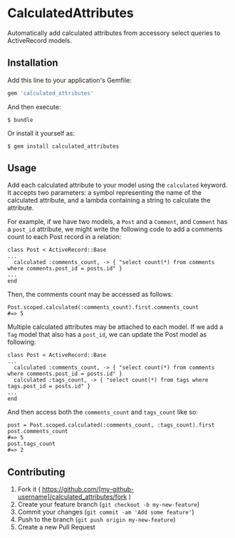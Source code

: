 # CalculatedAttributes

Automatically add calculated attributes from accessory select queries to ActiveRecord models.

## Installation

Add this line to your application's Gemfile:

```ruby
gem 'calculated_attributes'
```

And then execute:

    $ bundle

Or install it yourself as:

    $ gem install calculated_attributes

## Usage

Add each calculated attribute to your model using the `calculated` keyword. It accepts two parameters: a symbol representing the name of the calculated attribute, and a lambda containing a string to calculate the attribute.

For example, if we have two models, a `Post` and a `Comment`, and `Comment` has a `post_id` attribute, we might write the following code to add a comments count to each Post record in a relation:

    class Post < ActiveRecord::Base
    ...
      calculated :comments_count, -> { "select count(*) from comments where comments.post_id = posts.id" }
    ...
    end
    
Then, the comments count may be accessed as follows:

    Post.scoped.calculated(:comments_count).first.comments_count
    #=> 5
    
Multiple calculated attributes may be attached to each model. If we add a `Tag` model that also has a `post_id`, we can update the Post model as following:

    class Post < ActiveRecord::Base
    ...
      calculated :comments_count, -> { "select count(*) from comments where comments.post_id = posts.id" }
      calculated :tags_count, -> { "select count(*) from tags where tags.post_id = posts.id" }
    ...
    end
    
And then access both the `comments_count` and `tags_count` like so:

    post = Post.scoped.calculated(:comments_count, :tags_count).first
    post.comments_count
    #=> 5
    post.tags_count
    #=> 2

## Contributing

1. Fork it ( https://github.com/[my-github-username]/calculated_attributes/fork )
2. Create your feature branch (`git checkout -b my-new-feature`)
3. Commit your changes (`git commit -am 'Add some feature'`)
4. Push to the branch (`git push origin my-new-feature`)
5. Create a new Pull Request
